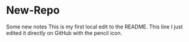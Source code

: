 # New-Repo
Some new notes
This is my first local edit to the README.
This line I just edited it directly on GitHub with the pencil icon.
